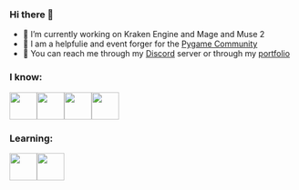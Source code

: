 <h3>Hi there 👋</h3>

<ul>
  <li>🔭 I’m currently working on Kraken Engine and Mage and Muse 2</li>
  <li>🌱 I am a helpfulie and event forger for the <a href="https://github.com/pygame-community">Pygame Community</a></li>
  <li>🙌 You can reach me through my <a href="https://discord.gg/GyyddE7AD5">Discord</a> server or through my <a href="https://durkisneer1.github.io/">portfolio</a></li>
</ul>

<h3>I know:</h3>
<div style="display: flex;">
  <img src="https://media.discordapp.net/attachments/1065276745076445194/1071422357186556024/pythonlogo.png" height=48>
  <img src="https://upload.wikimedia.org/wikipedia/commons/thumb/1/18/ISO_C%2B%2B_Logo.svg/1822px-ISO_C%2B%2B_Logo.svg.png" height=48>
  <img src="https://media.discordapp.net/attachments/1065276745076445194/1076165767260811284/git.png?width=701&height=701" height=48>
  <img src="https://www.w3.org/html/logo/downloads/HTML5_Badge_512.png" height=48>
</div>

<h3>Learning:</h3>
<div style="display: flex;">
  <img src="https://godotengine.org/assets/press/icon_color.png" height=48>
  <img src="https://upload.wikimedia.org/wikipedia/commons/6/62/CSS3_logo.svg" height=48>
</div>

<br>
